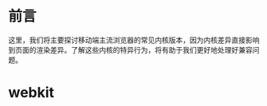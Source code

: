 前言
===============

这里，我们将主要探讨移动端主流浏览器的常见内核版本，因为内核差异直接影响到页面的渲染差异。了解这些内核的特异行为，将有助于我们更好地处理好兼容问题。

webkit
===============